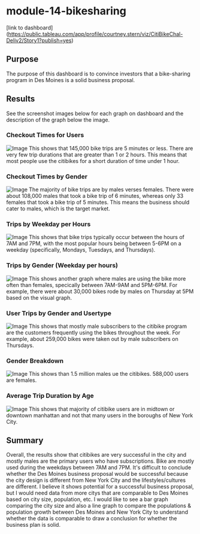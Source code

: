 # module-14-bikesharing

[link to dashboard] (https://public.tableau.com/app/profile/courtney.stern/viz/CitiBikeChal-Deliv2/Story1?publish=yes)

## Purpose
The purpose of this dashboard is to convince investors that a bike-sharing program in Des Moines is a solid business proposal. 

## Results
See the screenshot images below for each graph on dashboard and the description of the graph below the image.

### Checkout Times for Users
![Image](https://github.com/cstern28/Module-14-bikesharing/blob/main/Screenshots/Checkout_Times_forUsers.png)
This shows that 145,000 bike trips are 5 minutes or less. There are very few trip durations that are greater than 1 or 2 hours. This means that most people use the citibikes for a short duration of time under 1 hour.

### Checkout Times by Gender
![Image](https://github.com/cstern28/Module-14-bikesharing/blob/main/Screenshots/Checkout_Times_byGenders.png)
The majority of bike trips are by males verses females. There were about 108,000 males that took a bike trip of 6 minutes, whereas only 33 females that took a bike trip of 5 minutes. This means the business should cater to males, which is the target market.

### Trips by Weekday per Hours
![Image](https://github.com/cstern28/Module-14-bikesharing/blob/main/Screenshots/Trips_byWeekday_perHours.png)
This shows that bike trips typically occur between the hours of 7AM and 7PM, with the most popular hours being between 5-6PM on a weekday (specifically, Mondays, Tuesdays, and Thursdays).


### Trips by Gender (Weekday per hours)
![Image](https://github.com/cstern28/Module-14-bikesharing/blob/main/Screenshots/Trips_byGender_Weekday_perHour.png)
This shows another graph where males are using the bike more often than females, specically between 7AM-9AM and 5PM-6PM. For example, there were about 30,000 bikes rode by males on Thursday at 5PM based on the visual graph.

### User Trips by Gender and Usertype
![Image](https://github.com/cstern28/Module-14-bikesharing/blob/main/Screenshots/User_Trips_byGender_andUsertype.png)
This shows that mostly male subscribers to the citibike program are the customers frequently using the bikes throughout the week. For example, about 259,000 bikes were taken out by male subscribers on Thursdays.

### Gender Breakdown
![Image](https://github.com/cstern28/Module-14-bikesharing/blob/main/Screenshots/Gender_Breakdown.png)
This shows than 1.5 million males ue the citibikes. 588,000 users are females. 

### Average Trip Duration by Age
![Image](https://github.com/cstern28/Module-14-bikesharing/blob/main/Screenshots/Avg_Trip_Duration_byAge.png)
This shows that majority of citibike users are in midtown or downtown manhattan and not that many users in the boroughs of New York City.

## Summary 
Overall, the results show that citibikes are very successful in the city and mostly males are the primary users who have subscriptions. Bike are mostly used during the weekdays between 7AM and 7PM. It's difficult to conclude whether the Des Moines business proposal would be successful because the city design is different from New York City and the lifestyles/cultures are different. I believe it shows potential for a successful business proposal, but I would need data from more citys that are comparable to Des Moines based on city size, population, etc. I would like to see a bar graph comparing the city size and also a line graph to compare the populations & population growth between Des Moines and New York City to understand whether the data is comparable to draw a conclusion for whether the business plan is solid.


